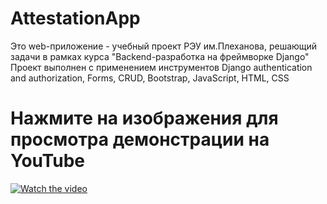 # AttestationApp 
Это web-приложение - учебный проект РЭУ им.Плеханова, решающий задачи в рамках курса "Backend-разработка на фреймворке Django"
Проект выполнен с применением инструментов Django authentication and authorization, Forms, CRUD, Bootstrap, JavaScript, HTML, CSS

# Нажмите на изображения для просмотра демонстрации на YouTube

[![Watch the video](https://img.youtube.com/vi/EPyCQt_z9bw/maxresdefault.jpg)](https://youtu.be/EPyCQt_z9bw)


